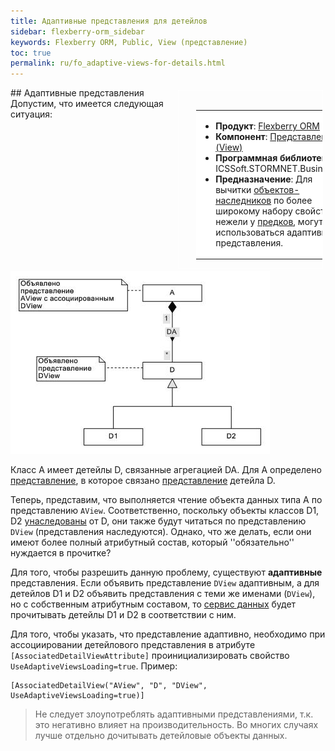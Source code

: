 ```yaml
---
title: Адаптивные представления для детейлов
sidebar: flexberry-orm_sidebar
keywords: Flexberry ORM, Public, View (представление)
toc: true
permalink: ru/fo_adaptive-views-for-details.html
---
```


<div style="margin:5px; padding-left:28px; float:right; width:40%; outline:1px solid white;">
<br>
<table border="0" width="100%" bgcolor="#6495ED">
<tbody><tr><td bgcolor="#FFFFFF">

* **Продукт**: [Flexberry ORM](fo_flexberry-orm.html)
* **Компонент**: [Представления (View)](fo_view-def.html)
* **Программная библиотека**: ICSSoft.STORMNET.Business.dll
* **Предназначение**: Для вычитки [объектов-наследников](fo_inheritance.html) по более широкому набору свойств, нежели у [предков](fo_inheritance.html), могут использоваться адаптивные представления.

</td>
</tr></tbody></table>
</div>
## Адаптивные представления
Допустим, что имеется следующая ситуация:

![](/images/pages/products/flexberry-orm/Adaptive-views-for-details.jpg)

Класс A имеет детейлы D, связанные агрегацией DA. Для A определено [представление](fo_view-def.html), в которое связано [представление](fo_view-def.html) детейла D.

Теперь, представим, что выполняется чтение объекта данных типа A по представлению `AView`.  Соответственно, поскольку объекты классов D1, D2 [унаследованы](fo_inheritance.html) от D, они также будут читаться по представлению `DView` (представления наследуются). Однако, что же делать, если они имеют более полный атрибутный состав, который ''обязательно'' нуждается в прочитке?

Для того, чтобы разрешить данную проблему, существуют **адаптивные** представления. Если объявить представление `DView` адаптивным, а для детейлов D1 и D2 объявить представления с теми же именами (`DView`), но с собственным атрибутным составом, то [сервис данных](fo_data-service.html) будет прочитывать детейлы D1 и D2 в соответствии с ним.

Для того, чтобы указать, что представление адаптивно, необходимо при ассоциировании детейлового представления в атрибуте `[AssociatedDetailViewAttribute]` проинициализировать свойство `UseAdaptiveViewsLoading=true`.
Пример:

```
[AssociatedDetailView("AView", "D", "DView", UseAdaptiveViewsLoading=true)]
```

>Не следует злоупотреблять адаптивными представлениями, т.к. это негативно влияет на производительность. Во многих случаях лучше отдельно дочитывать детейловые объекты данных.